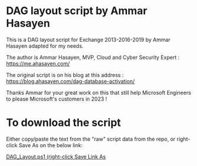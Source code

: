 # DAG layout script by Ammar Hasayen

This is a DAG layout script for Exchange 2013-2016-2019 by Ammar Hasayen adapted for my needs.

The author is Ammar Hasayen, MVP, Cloud and Cyber Security Expert : https://me.ahasayen.com/

The original script is on his blog at this address : https://blog.ahasayen.com/dag-database-activation/

Thanks Ammar for your great work on this that still help Microsoft Engineers to please Microsoft's customers in 2023 !


# To download the script

Either copy/paste the text from the "raw" script data from the repo, or right-click Save As on the below link:

[DAG_Layout.ps1 (right-click Save Link As](https://raw.githubusercontent.com/SammyKrosoft/DAG-Layout-by-AMMAR-HASAYEN/main/DAGLayout.ps1)
